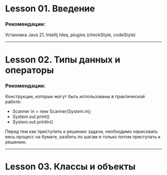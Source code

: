 
# Lesson 01. Введение

### Рекомендации:
Установка Java 21, Intellij Idea, plugins (checkStyle, codeStyle)

---
# Lesson 02. Типы данных и операторы

### Рекомендации:
Конструкции, которые могут быть использованы в практической работе:
- Scanner in = new Scanner(System.in);
- System.out.print()
- System.out.println()

Перед тем как приступить к решению задачи, необходимо нарисовать весь процесс на бумаге,
разбить по шагам и только потом приступать к решению.

---
# Lesson 03. Классы и объекты
